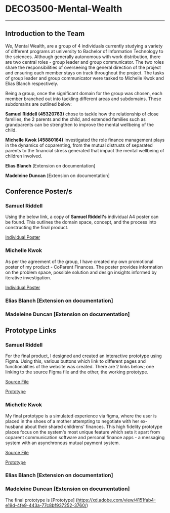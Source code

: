 # DECO3500-Mental-Wealth

***

## Introduction to the Team

We, Mental Wealth, are a group of 4 individuals currently studying a variety of different programs at university to Bachelor of Information Technology to the sciences. Although generally autonomous with work distribution, there are two central roles - group leader and group communicator. The two roles share the responsibilities of overseeing the general direction of the project and ensuring each member stays on track throughout the project. The tasks of group leader and group communicator were tasked to Michelle Kwok and Elias Blanch respectively.

Being a group, once the significant domain for the group was chosen, each member branched out into tackling different areas and subdomains. These subdomains are outlined below:

**Samuel Riddell (45320763)** chose to tackle how the relationship of close families, the 2 parents and the child, and extended families such as grandparents can be strengthen to improve the mental wellbeing of the child.

**Michelle Kwok (45880164)** investigated the role finance management plays in the dynamics of coparenting, from the mutual distrusts of separated parents to the financial stress generated that impact the mental wellbeing of children involved.

**Elias Blanch** [Extension on documentation]

**Madeleine Duncan** [Extension on documentation]

## Conference Poster/s

### **Samuel Riddell**

Using the below link, a copy of **Samuel Riddell's** individual A4 poster can be found. This outlines the domain space, concept, and the process into constructing the final product.

[Individual Poster](https://drive.google.com/file/d/10rYK3MHWJzFo8nz9rEKBY-gMgnjFkq5y/view?usp=sharing)


### **Michelle Kwok**

As per the agreement of the group, I have created my own promotional poster of my product - CoParent Finances. The poster provides information on the problem space, possible solution and design insights informed by iterative investigation.

[Individual Poster](https://drive.google.com/file/d/11JxL9JTo5HOzfP8JUOtI-JAqFJA4iV_U/view?usp=sharing)

### **Elias Blanch** [Extension on documentation]

### **Madeleine Duncan** [Extension on documentation]


## Prototype Links

### **Samuel Riddell**

For the final product, I designed and created an interactive prototype using Figma. Using this, various buttons which link to different pages and functionalities of the website was created. There are 2 links below; one linking to the source Figma file and the other, the working prototype.

[Source File](https://www.figma.com/file/CxfkCOGT9lTkGJYkCtXjFX/DECO3500-Final-Product?node-id=0%3A1)

[Prototype](https://www.figma.com/proto/CxfkCOGT9lTkGJYkCtXjFX/DECO3500-Final-Product?node-id=5%3A671&scaling=min-zoom)

### **Michelle Kwok** 

My final prototype is a simulated experience via figma, where the user is placed in the shoes of a mother attempting to negotiate with her ex-husband about their shared childrens' finances. This high fidelity prototype places focus on the system's most unique feature which sets it apart from coparent communication software and personal finance apps - a messaging system with an asynchronous mutual payment system.

[Source File](https://www.figma.com/file/QUOcNnnjiZbRpgp3PdkCyY/CoParent-Finances-HIGH?node-id=0%3A1)

[Prototype](https://www.figma.com/proto/QUOcNnnjiZbRpgp3PdkCyY/CoParent-Finances-HIGH?node-id=0%3A1&scaling=scale-down)


### **Elias Blanch** [Extension on documentation]

### **Madeleine Duncan** [Extension on documentation]
The final prototype is
[Prototype] (https://xd.adobe.com/view/4151fab4-e19d-4fe9-443a-77c8bf937252-3760/) 



